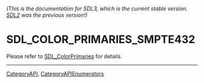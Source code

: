 ###### (This is the documentation for SDL3, which is the current stable version. [SDL2](https://wiki.libsdl.org/SDL2/) was the previous version!)
# SDL_COLOR_PRIMARIES_SMPTE432

Please refer to [SDL_ColorPrimaries](SDL_ColorPrimaries) for details.

----
[CategoryAPI](CategoryAPI), [CategoryAPIEnumerators](CategoryAPIEnumerators)


